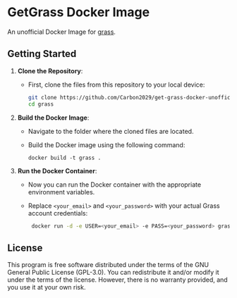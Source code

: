 # GetGrass Docker Image

An unofficial Docker Image for [grass](https://app.getgrass.io/register/?referralCode=LxGryHB0y3gmNml). 


## Getting Started

1. **Clone the Repository**:
   - First, clone the files from this repository to your local device:

     ```bash
     git clone https://github.com/Carbon2029/get-grass-docker-unofficial.git
     cd grass
     ```

2. **Build the Docker Image**:
   - Navigate to the folder where the cloned files are located.
   - Build the Docker image using the following command:

     ```docker build -t grass .```

3. **Run the Docker Container**:
   - Now you can run the Docker container with the appropriate environment variables.
   - Replace `<your_email>` and `<your_password>` with your actual Grass account credentials:

     ```bash
      docker run -d -e USER=<your_email> -e PASS=<your_password> grass
      ```





## License

This program is free software distributed under the terms of the GNU General Public License (GPL-3.0). You can redistribute it and/or modify it under the terms of the license. However, there is no warranty provided, and you use it at your own risk.
